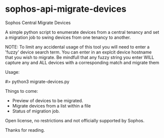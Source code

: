 # sophos-api-migrate-devices

Sophos Central Migrate Devices

A simple python script to enumerate devices from a central tenancy and set a migration job to swing devices
from one tenancy to another.

NOTE:   To limit any accidental usage of this tool you will need to enter a 'fuzzy'
        device search term.  You can enter in an explcit device hostname that you wish
        to migrate.  Be mindfull that any fuzzy string you enter WILL capture any and ALL
        devices with a corresponding match and migrate them

Usage:

 #> python3 migrate-devices.py

Things to come:
- Preview of devices to be migrated.
- Migrate devices from a list within a file
- Status of migration job.

Open license, no restrictions and not officially supported by Sophos.

Thanks for reading.

